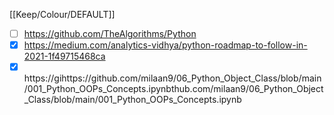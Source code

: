 [[Keep/Colour/DEFAULT]] 

- [ ] https://github.com/TheAlgorithms/Python
- [X] https://medium.com/analytics-vidhya/python-roadmap-to-follow-in-2021-1f49715468ca
- [X] https://gihttps://github.com/milaan9/06_Python_Object_Class/blob/main/001_Python_OOPs_Concepts.ipynbthub.com/milaan9/06_Python_Object_Class/blob/main/001_Python_OOPs_Concepts.ipynb
